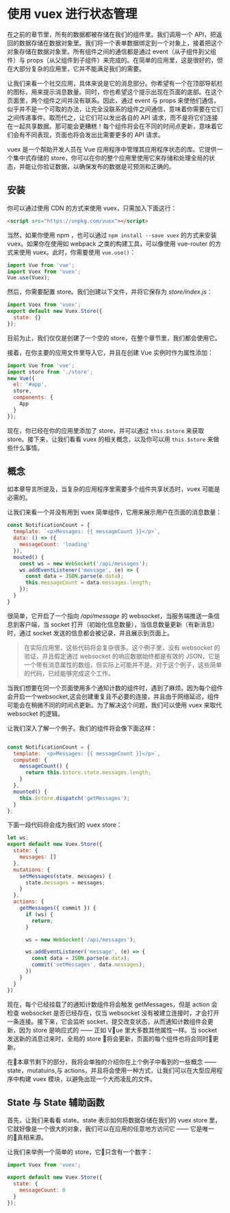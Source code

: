 # 使用 vuex 进行状态管理

在之前的章节里，所有的数据都被存储在我们的组件里。我们调用一个 API，把返回的数据存储在数据对象里。我们将一个表单数据绑定到一个对象上，接着把这个对象存储在数据对象里。所有组件之间的通信都是通过 event（从子组件到父组件）与 props（从父组件到子组件）来完成的。在简单的应用里，这是很好的，但在大部分复杂的应用里，它并不能满足我们的需要。

让我们来看一个社交应用，具体来说是它的消息部分。你希望有一个在顶部导航栏的图标，用来提示消息数量。同时，你也希望这个提示出现在页面的底部。在这个页面里，两个组件之间并没有联系。因此，通过 event 与 props 来使他们通信，似乎并不是一个可取的办法，让完全没联系的组件之间通信，意味着你需要在它们之间传递事件。取而代之，让它们可以发出各自的 API 请求，而不是将它们连接在一起共享数据。那可能会更糟糕！每个组件将会在不同的时间点更新，意味着它们会有不同表现，页面也将会发出比需要更多的 API 请求。

vuex 是一个帮助开发人员在 Vue 应用程序中管理其应用程序状态的库。它提供一个集中式存储的 store，你可以在你的整个应用里使用它来存储和处理全局的状态，并能让你验证数据，以确保发布的数据是可预测和正确的。

## 安装

你可以通过使用 CDN 的方式来使用 vuex，只需加入下面这行：

```html
<script src="https://unpkg.com/vuex"></script>
```

当然，如果你使用 npm ，也可以通过 `npm install --save vuex` 的方式来安装 vuex。如果你在使用如 webpack 之类的构建工具，可以像使用 vue-router 的方式来使用 vuex。此时，你需要使用 `vue.use()`：

```javascript
import Vue from 'vue';
import Vuex from 'vuex';
Vue.use(Vuex);
```

然后，你需要配置 store。我们创建以下文件，并将它保存为 *store/index.js*：

```javascript
import Vuex from 'vuex';
export default new Vuex.Store({
  state: {}
});

```

目前为止，我们仅仅是创建了一个空的 store，在整个章节里，我们都会使用它。

接着，在你主要的应用文件里导入它，并且在创建 Vue 实例时作为属性添加：

```javascript
import Vue from 'vue';
import store from './store';
new Vue({
  el: '#app',
  store,
  components: {
    App
  }
});
```

现在，你已经在你的应用里添加了 store，并可以通过 `this.$store` 来获取 store。接下来，让我们看看 vuex 的相关概念，以及你可以用 `this.$store` 来做些什么事情。

## 概念

如本章导言所提及，当复杂的应用程序里需要多个组件共享状态时，vuex 可能是必需的。

让我们来看一个并没有用到 vuex 简单组件，它用来展示用户在页面的消息数量：

```javascript
const NotificationCount = {
  template: `<p>Messages: {{ messageCount }}</p>`,
  data: () => ({
    messageCount: 'loading'
  }),
  mouted() {
    const ws = new WebSocket('/api/messages');
    ws.addEventListener('message', (e) => {
      const data = JSON.parse(e.data);
      this.messageCount = data.messages.length;
    });
  }
}

```

很简单，它开启了一个指向 */api/message* 的 websocket，当服务端推送一条信息到客户端，当 socket 打开（初始化信息数量），当信息数量更新（有新消息）时，通过 socket 发送的信息都会被记录，并且展示到页面上。

> 在实际应用里，这些代码将会复杂很多。这个例子里，没有 websocket 的验证，并且假定通过 websocket 的响应数据始终都是有效的 JSON，它是一个带有消息属性的数组，但实际上可能并不是。对于这个例子，这些简单的代码，已经能够完成这个工作。

当我们想要在同一个页面使用多个通知计数的组件时，遇到了麻烦。因为每个组件会开启一个websocket,这会创建重复且不必要的连接，并且由于网络延迟，组件可能会在稍微不同的时间点更新。为了解决这个问题，我们可以使用 vuex 来取代 websocket 的逻辑。

让我们深入了解一个例子。我们的组件将会像下面这样：

```javascript

const NotificationCount = {
  template: `<p>Messages: {{ messageCount }}</p>`,
  computed: {
    messageCount() {
      return this.$store.state.messages.length;
    }
  },
  mounted() {
    this.$store.dispatch('getMessages');
  }
};

```

下面一段代码将会成为我们的 vuex store：

```javascript
let ws;
export default new Vuex.Store({
  state: {
    messages: []
  },
  mutations: {
    setMessages(state, messages) {
      state.messages = messages;
    }
  },
  actions: {
    getMessages({ commit }) {
      if (ws) {
        return;
      }

      ws = new WebSocket('/api/messages');

      ws.addEventListener('message', (e) => {
        const data = JSON.parse(e.data);
        commit('setMessages', data.messages);
      })
    }
  }
})

```

现在，每个已经挂载了的通知计数组件将会触发 getMessages，但是 action 会检查 websocket 是否已经存在，仅当 websocket 没有被建立连接时，才会打开一条连接。接下来，它会监听 socket，提交改变状态，从而通知计数组件会更新，因为 store 是响应式的 —— 正如 Vue 里大多数其他属性一样。当 socket 发送新的消息过来时，全局的 store 将会更新，页面的每个组件也将会同时更新。

在本章节剩下的部分，我将会单独的介绍你在上个例子中看到的一些概念 —— state，mutatuins,与 actions，并且将会使用一种方式，让我们可以在大型应用程序中构建 vuex 模块，以避免出现一个大而凌乱的文件。

## State 与 State 辅助函数

首先，让我们来看看 state。state 表示如何将数据存储在我们的 vuex store 里，它就好像是一个很大的对象，我们可以在应用的任意地方访问它 —— 它是唯一的真相来源。

让我们来举例一个简单的 store，它只含有一个数字：

```javascript
import Vuex from 'vuex';

export default new Vuex.Store({
  state: {
    messageCount: 0
  }
});

```
